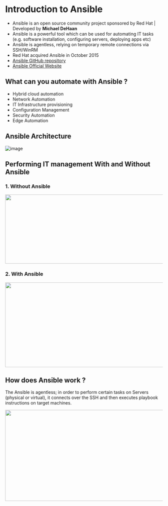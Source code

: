 # Introduction to Ansible
 
- Ansible is an open source community project sponsored by Red Hat | Developed by <b>Michael DeHaan</b>
- Ansible is a powerful tool which can be used for automating IT tasks (e.g. software installation, configuring servers, deploying apps etc)
- Ansible is agentless, relying on temporary remote connections via SSH/WinRM
- Red Hat acquired Ansible in October 2015
- [Ansible GitHub repository](github.com/ansible/ansible.git)
- [Ansible Official Website](www.ansible.com)

## What can you automate with Ansible ?

- Hybrid cloud automation
- Network Automation
- IT Infrastructure provisioning
- Configuration Management
- Security Automation
- Edge Automation

## Ansible Architecture
![image](https://github.com/novatecstack/ansible-masterclass/assets/121426292/50e7abaf-24da-4902-8eb9-faa6b453805b)

## Performing IT management With and Without Ansible

### 1. Without Ansible
<img src="https://github.com/novatecstack/ansible-masterclass/assets/121426292/9fe1f16e-5ceb-4b60-ac7f-205b89e3bf33" data-canonical-src="https://github.com/novatecstack/ansible-masterclass/assets/121426292/9fe1f16e-5ceb-4b60-ac7f-205b89e3bf33" width="600" height="220" />

### 2. With Ansible
<img src="https://github.com/novatecstack/ansible-masterclass/assets/121426292/00dd9d91-8fcd-410c-a369-e946cebadd77" data-canonical-src="https://github.com/novatecstack/ansible-masterclass/assets/121426292/00dd9d91-8fcd-410c-a369-e946cebadd77" width="600" height="270" />

## How does Ansible work ?
The Ansible is agentless; in order to perform certain tasks on Servers (physical or virtual), it connects over the SSH and then executes playbook instructions on target machines.

<img src="https://github.com/novatecstack/ansible-masterclass/assets/121426292/84a9e448-513b-42e4-b249-9a90af6fa135" data-canonical-src="https://github.com/novatecstack/ansible-masterclass/assets/121426292/84a9e448-513b-42e4-b249-9a90af6fa135" width="600" height="290" />
